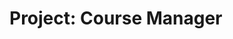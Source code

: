 # Project: Course Manager

<!--

------------------------------- in progress -------------------------------

In this project, you'll build on the course manager project you saw in
Programming 1. You'll write an Object-oriented version of the application,
filling in the method stubs. You'll also add new functionality to the project,
and see how the class-based approach makes it easier to separate concerns
and handle tasks in isolation.


COURSE PROJECT: OBJECT-ORIENTED COURSE MANAGER 
We provide a non--oop course manager, take programming-1 example trimmed down to the courses part
Still has read/write json file
We provide an empty CourseManager class with stubbed out methods viewCourses, addCourse, removeCourse, editNumberOfCredits
We provide it hooked up to a console UI
Students will
    Implement class methods by pasting code from prior implementation
    Add a new method editCourseName and implement it 
    Add a new method editNumberOfCredits and implement it 
        Number of credits must be an integer, and program must use try catch to handle non-integer input


-->

<!--

------------------------------- in progress -------------------------------

As you've seen, automated tests can make it easier to change your code with
confidence. In this project, you'll use the automated tests to refactor a
phonebook application. Once you've refactored it, you'll add a new feature, and
add an automated test for your new feature.

## Submission

In order to get credit for your project, you must:

- push your code to Github Classroom
- submit your work in Gradescope
- submit your project in Woolf

<details>
<summary>
This video walks through the process of submitting your project:
</summary>
<div style="position: relative; padding-bottom: 62.5%; height: 0;"><iframe src="https://www.loom.com/embed/b6f344e3887d46d7a63d5cafac2fc21e" frameborder="0" webkitallowfullscreen mozallowfullscreen allowfullscreen style="position: absolute; top: 0; left: 0; width: 100%; height: 100%;"></iframe></div>
</details>

-->
